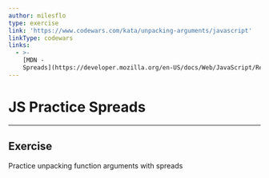 ```yaml
---
author: milesflo
type: exercise
link: 'https://www.codewars.com/kata/unpacking-arguments/javascript'
linkType: codewars
links:
  - >-
    [MDN -
    Spreads](https://developer.mozilla.org/en-US/docs/Web/JavaScript/Reference/Operators/Spread_syntax){website}
---
```


# JS Practice Spreads


---

## Exercise

Practice unpacking function arguments with spreads
 
